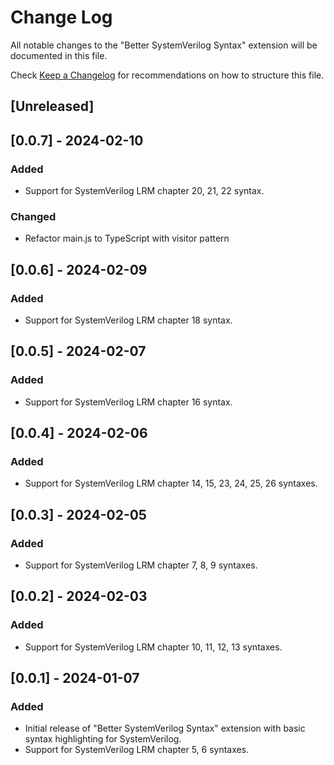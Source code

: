 # Change Log

All notable changes to the "Better SystemVerilog Syntax" extension will be documented in this file.

Check [Keep a Changelog](http://keepachangelog.com/) for recommendations on how to structure this file.

## [Unreleased]

## [0.0.7] - 2024-02-10

### Added

- Support for SystemVerilog LRM chapter 20, 21, 22 syntax.

### Changed

- Refactor main.js to TypeScript with visitor pattern

## [0.0.6] - 2024-02-09

### Added

- Support for SystemVerilog LRM chapter 18 syntax.

## [0.0.5] - 2024-02-07

### Added

- Support for SystemVerilog LRM chapter 16 syntax.

## [0.0.4] - 2024-02-06

### Added

- Support for SystemVerilog LRM chapter 14, 15, 23, 24, 25, 26 syntaxes.

## [0.0.3] - 2024-02-05

### Added

- Support for SystemVerilog LRM chapter 7, 8, 9 syntaxes.

## [0.0.2] - 2024-02-03

### Added

- Support for SystemVerilog LRM chapter 10, 11, 12, 13 syntaxes.

## [0.0.1] - 2024-01-07

### Added

- Initial release of "Better SystemVerilog Syntax" extension with basic syntax highlighting for SystemVerilog.
- Support for SystemVerilog LRM chapter 5, 6 syntaxes.
